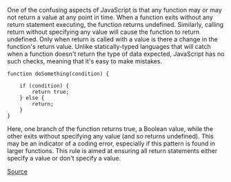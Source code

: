 One of the confusing aspects of JavaScript is that any function may or may not return a value at any point in time. When a function exits without any return statement executing, the function returns undefined. Similarly, calling return without specifying any value will cause the function to return undefined. Only when return is called with a value is there a change in the function's return value.
Unlike statically-typed languages that will catch when a function doesn't return the type of data expected, JavaScript has no such checks, meaning that it's easy to make mistakes.

```
function doSomething(condition) {

    if (condition) {
        return true;
    } else {
        return;
    }
}
```

Here, one branch of the function returns true, a Boolean value, while the other exits without specifying any value (and so returns undefined). This may be an indicator of a coding error, especially if this pattern is found in larger functions.
This rule is aimed at ensuring all return statements either specify a value or don't specify a value.

[Source](http://eslint.org/docs/rules/consistent-return)
